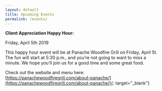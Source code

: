 ```yaml
---
layout: default
title: Upcoming Events
permalink: /events/
---
```


**Client Appreciation Happy Hour:**

Friday, April 5th 2019

This happy hour event will be at Panache Woodfire Grill on Friday, April 5t. The fun will start at 5:30 p.m., and you’re not going to want to miss a minute. We hope you’ll join us for a good time and some great food.

Check out the website and menu here: [https://panachewoodfiregrill.com/about-panache/](https://panachewoodfiregrill.com/about-panache/){: target="_blank"}